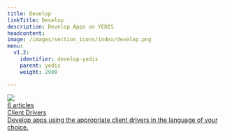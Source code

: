 ```yaml
---
title: Develop
linkTitle: Develop
description: Develop Apps on YEDIS
headcontent: 
image: /images/section_icons/index/develop.png
menu:
  v1.2:
    identifier: develop-yedis
    parent: yedis
    weight: 2900

---
```


<div class="row">
 
  <div class="col-12 col-md-6 col-lg-12 col-xl-6">
    <a class="section-link icon-offset" href="client-drivers/">
      <div class="head">
        <img class="icon" src="/images/section_icons/develop/api-icon.png" aria-hidden="true" />
        <div class="articles">6 articles</div>
        <div class="title">Client Drivers</div>
      </div>
      <div class="body">
        Develop apps using the appropriate client drivers in the language of your choice.
      </div>
    </a>
  </div>

</div>
